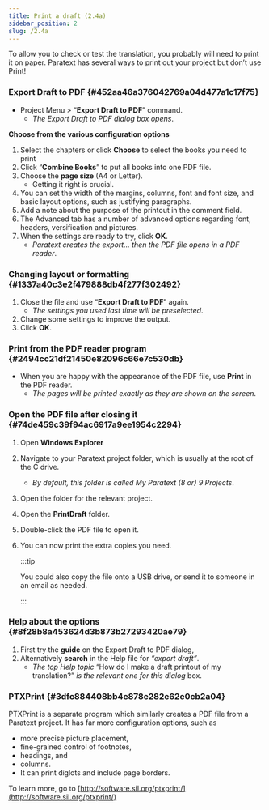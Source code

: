 ```yaml
---
title: Print a draft (2.4a)
sidebar_position: 2
slug: /2.4a
---
```




To allow you to check or test the translation, you probably will need to print it on paper. Paratext has several ways to print out your project but don’t use Print!


### Export Draft to PDF {#452aa46a376042769a04d477a1c17f75}

- Project Menu > “**Export Draft to PDF**” command.
	- _The Export Draft to PDF dialog box opens_.

**Choose from the various configuration options**

1. Select the chapters or click **Choose** to select the books you need to print
1. Click “**Combine Books**” to put all books into one PDF file.
1. Choose the **page size** (A4 or Letter).
	- Getting it right is crucial.
1. You can set the width of the margins, columns, font and font size, and basic layout options, such as justifying paragraphs.
1. Add a note about the purpose of the printout in the comment field.
1. The Advanced tab has a number of advanced options regarding font, headers, versification and pictures.
1. When the settings are ready to try, click **OK**.
	- _Paratext creates the export… then the PDF file opens in a PDF reader_.

### Changing layout or formatting {#1337a40c3e2f479888db4f277f302492}

1. Close the file and use “**Export Draft to PDF**” again.
	- _The settings you used last time will be preselected_.
1. Change some settings to improve the output.
1. Click **OK**.

### Print from the PDF reader program {#2494cc21df21450e82096c66e7c530db}

- When you are happy with the appearance of the PDF file, use **Print** in the PDF reader.
	- _The pages will be printed exactly as they are shown on the screen_.

### Open the PDF file after closing it {#74de459c39f94ac6917a9ee1954c2294}

1. Open **Windows Explorer**
1. Navigate to your Paratext project folder, which is usually at the root of the C drive.
	- _By default, this folder is called My Paratext (8 or) 9 Projects_.
1. Open the folder for the relevant project.
1. Open the **PrintDraft** folder.
1. Double-click the PDF file to open it.
1. You can now print the extra copies you need.

	:::tip
	
	You could also copy the file onto a USB drive, or send it to someone in an email as needed.
	
	:::
	



### Help about the options {#8f28b8a453624d3b873b27293420ae79}

1. First try the **guide** on the Export Draft to PDF dialog,
1. Alternatively **search** in the Help file for _“export draft”_.
	- _The top Help topic_ “How do I make a draft printout of my translation?” _is the relevant one for this dialog_ box.

### PTXPrint {#3dfc884408bb4e878e282e62e0cb2a04}


PTXPrint is a separate program which similarly creates a PDF file from a Paratext project. It has far more configuration options, such as

- more precise picture placement,
- fine-grained control of footnotes,
- headings, and
- columns.
- It can print diglots and include page borders.

To learn more, go to [http://software.sil.org/ptxprint/](http://software.sil.org/ptxprint/)

